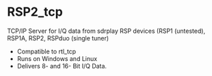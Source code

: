 # RSP2_tcp
TCP/IP Server for I/Q data from sdrplay RSP devices (RSP1 (untested), RSP1A, RSP2, RSPduo (single tuner)
- Compatible to rtl_tcp
- Runs on Windows and Linux
- Delivers 8- and 16- Bit I/Q Data.
